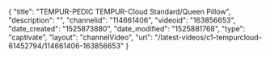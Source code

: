 {
    "title": "TEMPUR-PEDIC TEMPUR-Cloud Standard\/Queen Pillow",
    "description": "",
    "channelid": "114661406",
    "videoid": "163856653",
    "date_created": "1525873880",
    "date_modified": "1525881768",
    "type": "captivate",
    "layout": "channelVideo",
    "url": "\/latest-videos\/c1-tempurcloud-61452794\/114661406-163856653"
}